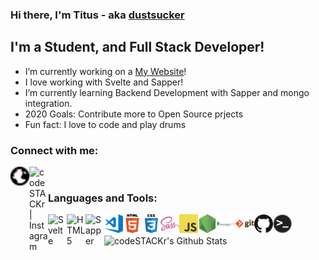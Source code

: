 ### Hi there, I'm Titus - aka [dustsucker][website]

## I'm a Student, and Full Stack Developer!

- I’m currently working on a [My Website][website]!
- I love working with Svelte and Sapper!
- I’m currently learning Backend Development with Sapper and mongo integration.
- 2020 Goals: Contribute more to Open Source prjects
- Fun fact: I love to code and play drums

### Connect with me:

[<img align="left" alt="codeSTACKr.com" width="30px" src="https://raw.githubusercontent.com/iconic/open-iconic/master/svg/globe.svg" />][website]
[<img align="left" alt="codeSTACKr | Instagram" width="30px" src="https://cdn.jsdelivr.net/npm/simple-icons@v3/icons/instagram.svg" />][instagram]

<br />

### Languages and Tools:

[<img align="left" alt="Svelte" width="30px" src="https://external-content.duckduckgo.com/iu/?u=https%3A%2F%2Fupload.wikimedia.org%2Fwikipedia%2Fcommons%2Fthumb%2F1%2F1b%2FSvelte_Logo.svg%2F220px-Svelte_Logo.svg.png&f=1&nofb=1" />][svelte]
[<img align="left" alt="HTML5" width="30px" src="https://routify.dev/images/logo.svg" />][routify]
[<img align="left" alt="Sapper" width="30px" src="https://external-content.duckduckgo.com/iu/?u=https%3A%2F%2Ftse2.mm.bing.net%2Fth%3Fid%3DOIP.YRYwK1cr2xIlEx4ZbICssAHaHa%26pid%3DApi&f=1" />][sapper]
[<img align="left" alt="Visual Studio Code" width="30px" src="https://raw.githubusercontent.com/github/explore/80688e429a7d4ef2fca1e82350fe8e3517d3494d/topics/visual-studio-code/visual-studio-code.png" />][vscode]
[<img align="left" alt="HTML5" width="30px" src="https://raw.githubusercontent.com/github/explore/80688e429a7d4ef2fca1e82350fe8e3517d3494d/topics/html/html.png" />][html5]
[<img align="left" alt="CSS3" width="30px" src="https://raw.githubusercontent.com/github/explore/80688e429a7d4ef2fca1e82350fe8e3517d3494d/topics/css/css.png" />][css3]
[<img align="left" alt="Sass" width="30px" src="https://raw.githubusercontent.com/github/explore/80688e429a7d4ef2fca1e82350fe8e3517d3494d/topics/sass/sass.png" />][sass]
[<img align="left" alt="JavaScript" width="30px" src="https://raw.githubusercontent.com/github/explore/80688e429a7d4ef2fca1e82350fe8e3517d3494d/topics/javascript/javascript.png" />][javascript]
[<img align="left" alt="Node.js" width="30px" src="https://raw.githubusercontent.com/github/explore/80688e429a7d4ef2fca1e82350fe8e3517d3494d/topics/nodejs/nodejs.png" />][nodejs]
[<img align="left" alt="MongoDB" width="30px" src="https://raw.githubusercontent.com/github/explore/80688e429a7d4ef2fca1e82350fe8e3517d3494d/topics/mongodb/mongodb.png" />][mongodb]
[<img align="left" alt="Git" width="30px" src="https://raw.githubusercontent.com/github/explore/80688e429a7d4ef2fca1e82350fe8e3517d3494d/topics/git/git.png" />][git]
[<img align="left" alt="GitHub" width="30px" src="https://raw.githubusercontent.com/github/explore/78df643247d429f6cc873026c0622819ad797942/topics/github/github.png" />][github]
[<img align="left" alt="HTML5" width="30px" src="https://raw.githubusercontent.com/github/explore/80688e429a7d4ef2fca1e82350fe8e3517d3494d/topics/terminal/terminal.png" />][terminal]


<br />
<br />

<img align="left" alt="codeSTACKr's Github Stats" src="https://github-readme-stats.vercel.app/api?username=dustsucker&show_icons=true&hide_border=true" />

[website]: https://jumbobeans.de/
[instagram]: https://www.instagram.com/titus_ritus0307/
[vscode]: https://code.visualstudio.com/
[html5]: https://wiki.selfhtml.org/wiki/Schnell-Index/HTML
[css3]: https://wiki.selfhtml.org/wiki/Schnell-Index/CSS
[sass]: https://sass-lang.com/
[javascript]: https://javascript.info/
[github]: https://github.com/
[git]: https://git-scm.com/
[nodejs]: https://nodejs.org/
[mongodb]: https://www.mongodb.com/
[terminal]: https://github.com/Microsoft/Terminal
[svelte]: https://svelte.dev/
[sapper]: https://sapper.svelte.dev/
[routify]: https://routify.dev/
